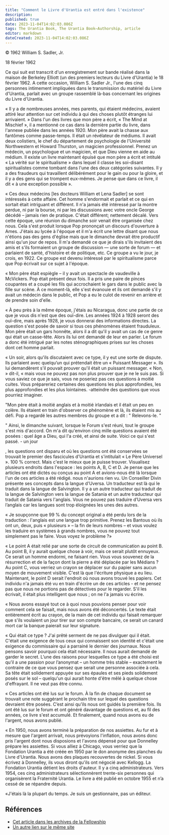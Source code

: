 ```yaml
---
title: "Comment le Livre d'Urantia est entré dans l'existence"
description: 
published: true
date: 2023-11-04T14:02:03.086Z
tags: The Urantia Book, The Urantia Book—Authorship, article
editor: markdown
dateCreated: 2023-11-04T14:02:03.086Z
---
```


<p class="v-card v-sheet theme--light grey lighten-3 px-2">© 1962 William S. Sadler, Jr.</p>

18 février 1962 

Ce qui suit est transcrit d'un enregistrement sur bande réalisé dans la maison de Berkeley Elliott (un des premiers lecteurs du Livre d'Urantia) le 18 février 1962. A cette occasion, William S. Sadler Jr., l'une des cinq personnes intimement impliquées dans le transmission du matériel du Livre d'Urantia, parlait avec un groupe rassemblé là-bas concernant les origines du Livre d'Urantia. 

« Il y a de nombreuses années, mes parents, qui étaient médecins, avaient attiré leur attention sur cet individu à qui des choses plutôt étranges lui arrivaient. » Dans l'un des livres que mon père a écrit, « The Mind at Mischief », il a mentionné ce cas dans la dernière partie du livre, dans l'annexe publiée dans les années 1920. Mon père avait la chasse aux fantômes comme passe-temps. Il était un révélateur de médiums. Il avait deux colistiers, le chef du département de psychologie de l'Université Northwestern et Howard Thurston, un magicien professionnel. Prenez un médecin, un psychologue et un magicien, et que Dieu vienne en aide au médium. Il existe un livre maintenant épuisé que mon père a écrit et intitulé « La vérité sur le spiritualisme » dans lequel il classe les soi-disant spiritualistes comme tombant dans l'une des deux catégories suivantes. Il y a des fraudeurs qui travaillent délibérément pour le gain ou pour la gloire, et il y a des gens qui se trompent eux-mêmes. Je pense que dans ce livre, il dit « à une exception possible ». 

« Ces deux médecins [les docteurs William et Lena Sadler] se sont intéressés à cette affaire. Cet homme s'endormait et parlait et ce qui en sortait était intriguant et différent. Il n'a jamais été intéressé par la montre perdue, ni par la bourse, ni par les discussions avec votre oncle George décédé – jamais rien de pratique. C'était différent; nettement décalé. Vers cette époque, une réunion du dimanche soir venait être organisée chez nous. Cela s'est produit lorsque Pop prononçait un discours d'ouverture à Ames. J'étais au lycée à l'époque et il m'a écrit une lettre disant que nous n'étions pas des gens d'église mais que le dimanche devrait être productif ainsi qu'un jour de repos. Il m'a demandé ce que je dirais s'ils invitaient des amis et s'ils formaient un groupe de discussion — une sorte de forum — et parlaient de santé, d'histoire et de politique, etc. Ce groupe a vu le jour, je crois, en 1922. Ce groupe est devenu intéressé par le spiritualisme parce que Pop écrivait sur ce sujet à l'époque.

« Mon père était espiègle – il y avait un spectacle de vaudeville à McVickers. Pop était présent deux fois. Il a pris une paire de pinces coupantes et a coupé les fils qui accrochaient le gars dans le public avec la fille sur scène. À ce moment-là, elle s'est évanouie et ils ont demandé s'il y avait un médecin dans le public, et Pop a eu le culot de revenir en arrière et de prendre soin d'elle. 

« À peu près à la même époque, j'étais au Nicaragua, donc une partie de ce que je vous dis n'est que des ouï-dire. Les années 1924 à 1928 seront des ouï-dire, mais après 1928, je vous donnerai des informations directes. La question s'est posée de savoir si tous ces phénomènes étaient frauduleux. Mon père était un gars honnête, alors il a dit qu'il y avait un cas de ce genre qui était un casse-tête. Alors ils lui ont demandé de leur en parler. Le forum a donc été intrigué par les notes sténographiques prises sur les choses dont cet homme parlait. 

« Un soir, alors qu'ils discutaient avec ce type, il y eut une sorte de dispute. Ils parlaient avec quelqu’un qui prétendait être un « Puissant Messager ». Ils lui demandèrent s'il pouvait prouver qu'il était un puissant messager. « Non, » dit-il, « mais vous ne pouvez pas non plus prouver que je ne le suis pas. Si vous saviez ce que je sais, vous ne poseriez pas ces questions à moitié cuites. Vous prépareriez certaines des questions les plus approfondies, les plus approfondies et les plus lointaines. -atteindre des questions que vous pourriez imaginer. 

"Mon père était à moitié anglais et à moitié irlandais et il était un peu en colère. Ils étaient en train d'observer ce phénomène et là, ils étaient mis au défi. Pop a regardé les autres membres du groupe et a dit : " Relevons-le. " 

" Ainsi, le dimanche suivant, lorsque le Forum s'est réuni, tout le groupe s'est mis d'accord. On m'a dit qu'environ cinq mille questions avaient été posées : quel âge a Dieu, qui l'a créé, et ainsi de suite. Voici ce qui s'est passé. - un jour 

, les questions ont disparu et où les questions ont été conservées se trouvait le premier des fascicules d'Urantia et s'intitulait « Le Père Universel ». 100 % correct. Mais c'est le mieux que je puisse trouver. Visualisez plusieurs endroits dans l'espace : les points A, B, C et D. Je pense que les articles ont été dictés ou conçus au point A et avions-nous été là lorsque l'un de ces articles a été rédigé. nous n'aurions rien vu. Un Conseiller Divin présente ses concepts dans la langue d'Uversa. Un traducteur est là qui le traduit dans la langue de Salvington. Il y a un autre traducteur qui traduit de la langue de Salvington vers la langue de Satania et un autre traducteur qui traduit de Satania vers l'anglais. Vous ne pouvez pas traduire d’Uversa vers l’anglais car les langues sont trop éloignées les unes des autres. 

« Je soupçonne que 99 % du concept original a été perdu lors de la traduction : l'anglais est une langue trop primitive. Prenez les Bantous où ils ont un, deux, puis « plusieurs » – la fin de leurs nombres – et vous voulez les traduire en systèmes à grands nombres, vous ne pouvez tout simplement pas le faire. Vous voyez le problème ?»

« Le point A était relié par une sorte de circuit de communication au point B. Au point B, il y aurait quelque chose à voir, mais ce serait plutôt ennuyeux. Ce serait un homme endormi, ne faisant rien. Vous vous souvenez de la résurrection et de la façon dont la pierre a été déplacée par les Médians ? Au point C, vous verriez un crayon se déplacer sur du papier sans aucun moyen de mouvement visible. C'est là que l'écriture physique a eu lieu. Maintenant, le point D serait l'endroit où nous avons trouvé les papiers. Cet individu n'a jamais été vu en train d'écrire un de ces articles - et ne pensez pas que nous ne portions pas de détectives pour le regarder. S'il les écrivait, il était plus intelligent que nous ; on ne l'a jamais vu écrire. 

« Nous avons essayé tout ce à quoi nous pouvions penser pour voir comment cela se faisait, mais nous avons été déconcertés. Le texte était entièrement écrit au crayon, de la main de cet individu qui faisait remarquer que s'ils voulaient un jour tirer sur son compte bancaire, ce serait un canard mort car la banque paierait sur leur signature. 

« Qui était ce type ? J'ai prêté serment de ne pas divulguer qui il était. C'était une exigence de tous ceux qui connaissent son identité et c'était une exigence du commissaire qui a parrainé le dernier des journaux. Nous pensons savoir pourquoi cela était nécessaire. Il nous aurait demandé de garder le secret. L’une des raisons pour lesquelles ce type a été choisi est qu’il a une passion pour l’anonymat – un homme très stable – exactement le contraire de ce que vous pensez que serait une personne associée à cela. Sa tête était solidement appuyée sur ses épaules et ses pieds solidement posés sur le sol – quelqu'un qui aurait honte d'être mêlé à quelque chose d'effrayant. Il ne veut pas être connu. 

« Ces articles ont été lus sur le forum. À la fin de chaque document se trouvait une note suggérant le prochain titre sur lequel des questions devraient être posées. C’est ainsi qu’ils nous ont guidés la première fois. Ils ont été lus sur le forum et ont généré davantage de questions et, au fil des années, ce livre s'est accumulé. Et finalement, quand nous avons eu de l'argent, nous avons publié. 

« En 1950, nous avons terminé la préparation de nos assiettes. Au fur et à mesure que l'argent arrivait, nous prévoyions l'inflation, nous avons donc pris l'argent dont nous disposions et l'avons dépensé pour que Donnelley prépare les assiettes. Si vous alliez à Chicago, vous verriez que la Fondation Urantia a été créée en 1950 par le don anonyme des planches du Livre d'Urantia. Nous avons des plaques recouvertes de nickel. Si vous écrivez à Donnelley, ils vous diront qu'ils ont négocié avec Kellogg. La Fondation Urantia détient les droits d'auteur. Il y a cinq administrateurs. Vers 1954, ces cinq administrateurs sélectionnèrent trente-six personnes qui organisèrent la Fraternité Urantia. Le livre a été publié en octobre 1955 et n’a cessé de se répandre depuis. 

«J'étais là la plupart du temps. Je suis un gestionnaire, pas un éditeur. 

## Références

* [Cet article dans les archives de la Fellowship](https://urantiabook.org/How-the-Urantia-Book-Came-into-Existence)
* [Un autre lien sur le même site](https://archive.urantiabook.org/archive/history/wssjr1.htm)